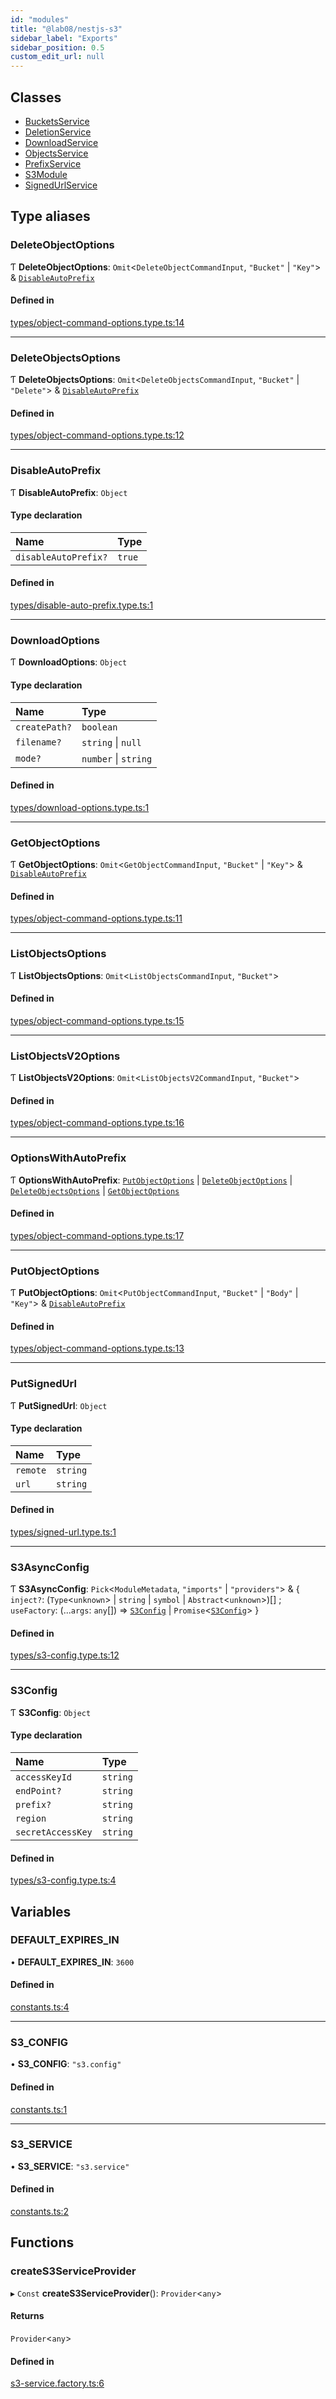 ```yaml
---
id: "modules"
title: "@lab08/nestjs-s3"
sidebar_label: "Exports"
sidebar_position: 0.5
custom_edit_url: null
---
```


## Classes

- [BucketsService](classes/BucketsService)
- [DeletionService](classes/DeletionService)
- [DownloadService](classes/DownloadService)
- [ObjectsService](classes/ObjectsService)
- [PrefixService](classes/PrefixService)
- [S3Module](classes/S3Module)
- [SignedUrlService](classes/SignedUrlService)

## Type aliases

### DeleteObjectOptions

Ƭ **DeleteObjectOptions**: `Omit`<`DeleteObjectCommandInput`, ``"Bucket"`` \| ``"Key"``\> & [`DisableAutoPrefix`](modules#disableautoprefix)

#### Defined in

[types/object-command-options.type.ts:14](https://github.com/LabO8/nestjs-s3/blob/65a196f/src/types/object-command-options.type.ts#L14)

___

### DeleteObjectsOptions

Ƭ **DeleteObjectsOptions**: `Omit`<`DeleteObjectsCommandInput`, ``"Bucket"`` \| ``"Delete"``\> & [`DisableAutoPrefix`](modules#disableautoprefix)

#### Defined in

[types/object-command-options.type.ts:12](https://github.com/LabO8/nestjs-s3/blob/65a196f/src/types/object-command-options.type.ts#L12)

___

### DisableAutoPrefix

Ƭ **DisableAutoPrefix**: `Object`

#### Type declaration

| Name | Type |
| :------ | :------ |
| `disableAutoPrefix?` | ``true`` |

#### Defined in

[types/disable-auto-prefix.type.ts:1](https://github.com/LabO8/nestjs-s3/blob/65a196f/src/types/disable-auto-prefix.type.ts#L1)

___

### DownloadOptions

Ƭ **DownloadOptions**: `Object`

#### Type declaration

| Name | Type |
| :------ | :------ |
| `createPath?` | `boolean` |
| `filename?` | `string` \| ``null`` |
| `mode?` | `number` \| `string` |

#### Defined in

[types/download-options.type.ts:1](https://github.com/LabO8/nestjs-s3/blob/65a196f/src/types/download-options.type.ts#L1)

___

### GetObjectOptions

Ƭ **GetObjectOptions**: `Omit`<`GetObjectCommandInput`, ``"Bucket"`` \| ``"Key"``\> & [`DisableAutoPrefix`](modules#disableautoprefix)

#### Defined in

[types/object-command-options.type.ts:11](https://github.com/LabO8/nestjs-s3/blob/65a196f/src/types/object-command-options.type.ts#L11)

___

### ListObjectsOptions

Ƭ **ListObjectsOptions**: `Omit`<`ListObjectsCommandInput`, ``"Bucket"``\>

#### Defined in

[types/object-command-options.type.ts:15](https://github.com/LabO8/nestjs-s3/blob/65a196f/src/types/object-command-options.type.ts#L15)

___

### ListObjectsV2Options

Ƭ **ListObjectsV2Options**: `Omit`<`ListObjectsV2CommandInput`, ``"Bucket"``\>

#### Defined in

[types/object-command-options.type.ts:16](https://github.com/LabO8/nestjs-s3/blob/65a196f/src/types/object-command-options.type.ts#L16)

___

### OptionsWithAutoPrefix

Ƭ **OptionsWithAutoPrefix**: [`PutObjectOptions`](modules#putobjectoptions) \| [`DeleteObjectOptions`](modules#deleteobjectoptions) \| [`DeleteObjectsOptions`](modules#deleteobjectsoptions) \| [`GetObjectOptions`](modules#getobjectoptions)

#### Defined in

[types/object-command-options.type.ts:17](https://github.com/LabO8/nestjs-s3/blob/65a196f/src/types/object-command-options.type.ts#L17)

___

### PutObjectOptions

Ƭ **PutObjectOptions**: `Omit`<`PutObjectCommandInput`, ``"Bucket"`` \| ``"Body"`` \| ``"Key"``\> & [`DisableAutoPrefix`](modules#disableautoprefix)

#### Defined in

[types/object-command-options.type.ts:13](https://github.com/LabO8/nestjs-s3/blob/65a196f/src/types/object-command-options.type.ts#L13)

___

### PutSignedUrl

Ƭ **PutSignedUrl**: `Object`

#### Type declaration

| Name | Type |
| :------ | :------ |
| `remote` | `string` |
| `url` | `string` |

#### Defined in

[types/signed-url.type.ts:1](https://github.com/LabO8/nestjs-s3/blob/65a196f/src/types/signed-url.type.ts#L1)

___

### S3AsyncConfig

Ƭ **S3AsyncConfig**: `Pick`<`ModuleMetadata`, ``"imports"`` \| ``"providers"``\> & { `inject?`: (`Type`<`unknown`\> \| `string` \| `symbol` \| `Abstract`<`unknown`\>)[] ; `useFactory`: (...`args`: `any`[]) => [`S3Config`](modules#s3config) \| `Promise`<[`S3Config`](modules#s3config)\>  }

#### Defined in

[types/s3-config.type.ts:12](https://github.com/LabO8/nestjs-s3/blob/65a196f/src/types/s3-config.type.ts#L12)

___

### S3Config

Ƭ **S3Config**: `Object`

#### Type declaration

| Name | Type |
| :------ | :------ |
| `accessKeyId` | `string` |
| `endPoint?` | `string` |
| `prefix?` | `string` |
| `region` | `string` |
| `secretAccessKey` | `string` |

#### Defined in

[types/s3-config.type.ts:4](https://github.com/LabO8/nestjs-s3/blob/65a196f/src/types/s3-config.type.ts#L4)

## Variables

### DEFAULT\_EXPIRES\_IN

• **DEFAULT\_EXPIRES\_IN**: ``3600``

#### Defined in

[constants.ts:4](https://github.com/LabO8/nestjs-s3/blob/65a196f/src/constants.ts#L4)

___

### S3\_CONFIG

• **S3\_CONFIG**: ``"s3.config"``

#### Defined in

[constants.ts:1](https://github.com/LabO8/nestjs-s3/blob/65a196f/src/constants.ts#L1)

___

### S3\_SERVICE

• **S3\_SERVICE**: ``"s3.service"``

#### Defined in

[constants.ts:2](https://github.com/LabO8/nestjs-s3/blob/65a196f/src/constants.ts#L2)

## Functions

### createS3ServiceProvider

▸ `Const` **createS3ServiceProvider**(): `Provider`<`any`\>

#### Returns

`Provider`<`any`\>

#### Defined in

[s3-service.factory.ts:6](https://github.com/LabO8/nestjs-s3/blob/65a196f/src/s3-service.factory.ts#L6)
